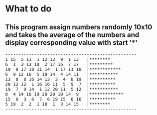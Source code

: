 <h1>What to do</h1>
<h2>This program assign numbers randomly 10x10 and takes the average of the numbers and display corresponding value with start '*' </h2>
<pre>
--------------------------------------------------
1 15  5 11  1 12 12  9  1 13   |********
6  1  3 13 10  2 17 16  7 17   |*********
19  8 17 18 11 14  1 17 11 10  |************
6  9 12 16  5 19 14  4 14 11   |***********
13  8  8 16 14 13  3  4  8 19  |**********
20 12 12  1 16 16 11  5  9  7  |**********
19  7  9 14  1 12 20 11  5 12  |***********
8  4 14 16 19 20 20 10 14  9   |*************
15  6  3  6  7  6 19 15  8 16  |**********
5 19  2  2  1 18  1  3 14 15   |********
--------------------------------------------------
</pre>
